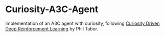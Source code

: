 # Curiosity-A3C-Agent
Implementation of an A3C agent with curiosity, following [Curiosity Driven Deep Reinforcement Learning](https://www.udemy.com/course/curiosity-driven-deep-reinforcement-learning/) by Phil Tabor.
